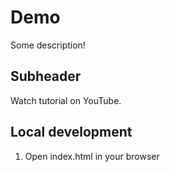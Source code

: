 # Demo

Some description!

## Subheader

Watch tutorial on YouTube.

## Local development

1. Open index.html in your browser